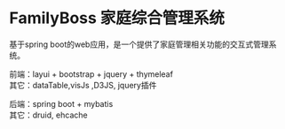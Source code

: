 # FamilyBoss   家庭综合管理系统

基于spring boot的web应用，是一个提供了家庭管理相关功能的交互式管理系统。

前端：layui + bootstrap + jquery + thymeleaf<br/>
其它：dataTable,visJs ,D3JS, jquery插件

后端：spring boot + mybatis<br/>
其它：druid, ehcache
